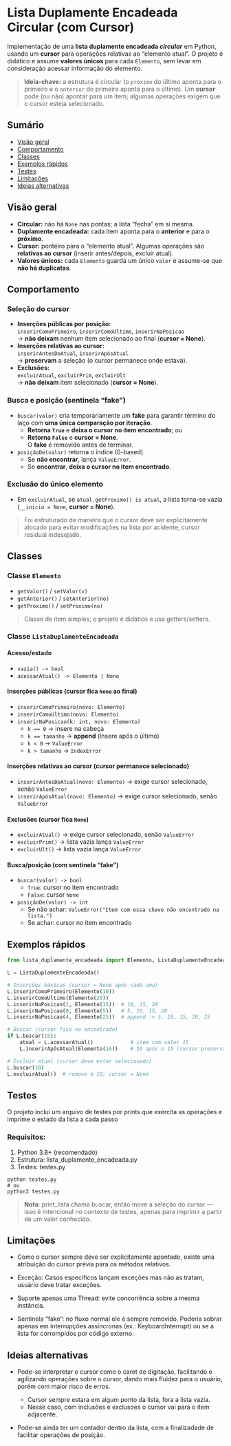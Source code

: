 # Lista Duplamente Encadeada Circular (com Cursor)

Implementação de uma **lista duplamente encadeada _circular_** em Python, usando um **cursor** para operações relativas ao “elemento atual”. O projeto é didático e assume **valores únicos** para cada `Elemento`, sem levar em consideração acessar informação do elemento.

> **Ideia-chave:** a estrutura é circular (o `próximo` do último aponta para o primeiro e o `anterior` do primeiro aponta para o último). Um **cursor** pode (ou não) apontar para um item; algumas operações exigem que o cursor esteja selecionado.

## Sumário

- [Visão geral](#visão-geral)  
- [Comportamento](#comportamento)
- [Classes](#classes)
- [Exemplos rápidos](#exemplos-rápidos)  
- [Testes](#testes)
- [Limitações](#boas-práticas-e-limitações)  
- [Ideias alternativas](#ideias-de-evolução)

## Visão geral

- **Circular:** não há `None` nas pontas; a lista “fecha” em si mesma.  
- **Duplamente encadeada:** cada item aponta para o **anterior** e para o **próximo**.  
- **Cursor:** ponteiro para o “elemento atual”. Algumas operações são **relativas ao cursor** (inserir antes/depois, excluir atual).  
- **Valores únicos:** cada `Elemento` guarda um único `valor` e assume-se que **não há duplicatas**.

## Comportamento

### Seleção do cursor
- **Inserções públicas por posição:**  
  `inserirComoPrimeiro`, `inserirComoUltimo`, `inserirNaPosicao`  
  → **não deixam** nenhum item selecionado ao final (**cursor = None**).
- **Inserções relativas ao cursor:**  
  `inserirAntesDoAtual`, `inserirApósAtual`  
  → **preservam** a seleção (o cursor permanece onde estava).
- **Exclusões:**  
  `excluirAtual`, `excluirPrim`, `excluirUlt`  
  → **não deixam** item selecionado (**cursor = None**).

### Busca e posição (sentinela “fake”)
- `buscar(valor)` cria temporariamente um **fake** para garantir término do laço com **uma única comparação por iteração**.  
  - **Retorna `True`** e **deixa o cursor no item encontrado**; ou  
  - **Retorna `False`** e **cursor = None**.  
  O **fake** é removido antes de terminar.
- `posiçãoDe(valor)` retorna o índice (0-based).  
  - Se **não encontrar**, lança `ValueError`.  
  - Se **encontrar**, **deixa o cursor no item encontrado**.

### Exclusão do único elemento
- Em `excluirAtual`, se `atual.getProximo() is atual`, a lista torna-se vazia (`__inicio = None`, **cursor = None**).

> Foi estruturado de maneira que o cursor deve ser explicitamente alocado para evitar modificações na lista por acidente, cursor residual indesejado.

## Classes

### Classe `Elemento`

- `getValor()` / `setValor(v)`  
- `getAnterior()` / `setAnterior(no)`  
- `getProximo()` / `setProximo(no)`

> Classe de item simples; o projeto é didático e usa getters/setters.

### Classe `ListaDuplamenteEncadeada`

#### Acesso/estado
- `vazia() -> bool`  
- `acessarAtual() -> Elemento | None`

#### Inserções **públicas** (cursor **fica `None`** ao final)
- `inserirComoPrimeiro(novo: Elemento)`  
- `inserirComoUltimo(novo: Elemento)`  
- `inserirNaPosicao(k: int, novo: Elemento)`  
  - `k == 0` → insere na cabeça  
  - `k == tamanho` → **append** (insere após o último)  
  - `k < 0` → `ValueError`  
  - `k > tamanho` → `IndexError`

#### Inserções **relativas ao cursor** (cursor **permanece selecionado**)
- `inserirAntesDoAtual(novo: Elemento)` → exige cursor selecionado, senão `ValueError`  
- `inserirApósAtual(novo: Elemento)` → exige cursor selecionado, senão `ValueError`

#### Exclusões (cursor **fica `None`**)
- `excluirAtual()` → exige cursor selecionado, senão `ValueError`  
- `excluirPrim()` → lista vazia lança `ValueError`  
- `excluirUlt()` → lista vazia lança `ValueError`

#### Busca/posição (com sentinela “fake”)
- `buscar(valor) -> bool`  
  - `True`: cursor no item encontrado  
  - `False`: cursor `None`
- `posiçãoDe(valor) -> int`  
  - Se não achar: `ValueError("Item com essa chave não encontrado na lista.")`  
  - Se achar: cursor no item encontrado

## Exemplos rápidos

```python
from lista_duplamente_encadeada import Elemento, ListaDuplamenteEncadeada

L = ListaDuplamenteEncadeada()

# Inserções básicas (cursor = None após cada uma)
L.inserirComoPrimeiro(Elemento(10))
L.inserirComoUltimo(Elemento(20))
L.inserirNaPosicao(1, Elemento(15))  # 10, 15, 20
L.inserirNaPosicao(0, Elemento(5))   # 5, 10, 15, 20
L.inserirNaPosicao(4, Elemento(25))  # append -> 5, 10, 15, 20, 25

# Buscar (cursor fica no encontrado)
if L.buscar(15):
    atual = L.acessarAtual()            # item com valor 15
    L.inserirApósAtual(Elemento(16))    # 16 após o 15 (cursor preservado)

# Excluir atual (cursor deve estar selecionado)
L.buscar(10)
L.excluirAtual()  # remove o 10; cursor = None
```

## Testes
O projeto inclui um arquivo de testes por prints que exercita as operações e imprime o estado da lista a cada passo

### Requisitos: 
1) Python 3.8+ (recomendado)
2) Estrutura: lista_duplamente_encadeada.py
3) Testes: testes.py

```
python testes.py
# ou
python3 testes.py
```

> **Nota**: print_lista chama buscar, então move a seleção do cursor — isso é intencional no contexto de testes, apenas para imprimir a partir de um valor conhecido.

## Limitações
* Como o cursor sempre deve ser explicitamente apontado, existe uma atribuição do cursor prévia para os métodos relativos.

* Exceção: Casos especificos lançam exceções mas não as tratam, usuário deve tratar exceções.

* Suporte apenas uma Thread: evite concorrência sobre a mesma instância.

* Sentinela “fake”: no fluxo normal ele é sempre removido. Poderia sobrar apenas em interrupções assíncronas (ex.: KeyboardInterrupt) ou se a lista for corrompidos por código externo.

## Ideias alternativas

* Pode-se interpretar o cursor como o caret de digitação, facilitando e agilizando operações sobre o cursor, dando mais fluidez para o usuário, porém com maior risco de erros.
  * Cursor sempre estara em algum ponto da lista, fora a lista vazia.
  * Nesse caso, com inclusões e exclusoes o cursor vai para o item adjacente.

* Pode-se ainda ter um contador dentro da lista, com a finalizadade de facilitar operações de posição.